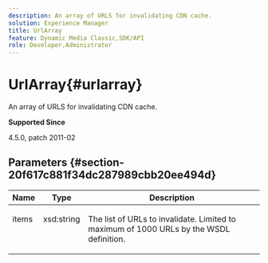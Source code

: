 ```yaml
---
description: An array of URLS for invalidating CDN cache.
solution: Experience Manager
title: UrlArray
feature: Dynamic Media Classic,SDK/API
role: Developer,Administrator
---
```


# UrlArray{#urlarray}

An array of URLS for invalidating CDN cache.

 **Supported Since**

4.5.0, patch 2011-02

## Parameters {#section-20f617c881f34dc287989cbb20ee494d}

<table id="table_A28FC686DFB84198BF6671F953E8F044"> 
 <thead> 
  <tr> 
   <th class="entry"> <b> Name</b> </th> 
   <th class="entry"> <b> Type</b> </th> 
   <th class="entry"> <b> Description</b> </th> 
  </tr> 
 </thead>
 <tbody> 
  <tr valign="top"> 
   <td> <p> <span class="codeph"> <span class="varname"> items</span> </span> </p> </td> 
   <td> <p> <span class="codeph"> xsd:string</span> </p> </td> 
   <td> <p> The list of URLs to invalidate. Limited to maximum of 1000 URLs by the WSDL definition. </p> </td> 
  </tr> 
 </tbody> 
</table>

